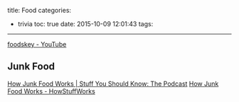 title: Food
categories:
  - trivia
toc: true
date: 2015-10-09 12:01:43
tags:
---

[foodskey - YouTube](https://www.youtube.com/channel/UCWUq6teKH18Iwuh41D75sQg)

## Junk Food

[How Junk Food Works | Stuff You Should Know: The Podcast](http://www.stuffyoushouldknow.com/podcasts/how-junk-food-works/)
[How Junk Food Works - HowStuffWorks](http://recipes.howstuffworks.com/junk-food.htm)
